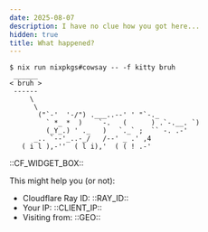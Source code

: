 ```yaml
---
date: 2025-08-07
description: I have no clue how you got here...
hidden: true
title: What happened?
---
```


```shell
$ nix run nixpkgs#cowsay -- -f kitty bruh
 ______
< bruh >
 ------
     \
      \
       ("`-'  '-/") .___..--' ' "`-._
         ` *_ *  )    `-.   (      ) .`-.__. `)
         (_Y_.) ' ._   )   `._` ;  `` -. .-'
      _.. `--'_..-_/   /--' _ .' ,4
   ( i l ),-''  ( l i),'  ( ( ! .-'
```

<div>::CF_WIDGET_BOX::</div>

This might help you (or not):
- Cloudflare Ray ID: ::RAY_ID::
- Your IP: ::CLIENT_IP::
- Visiting from: ::GEO::
